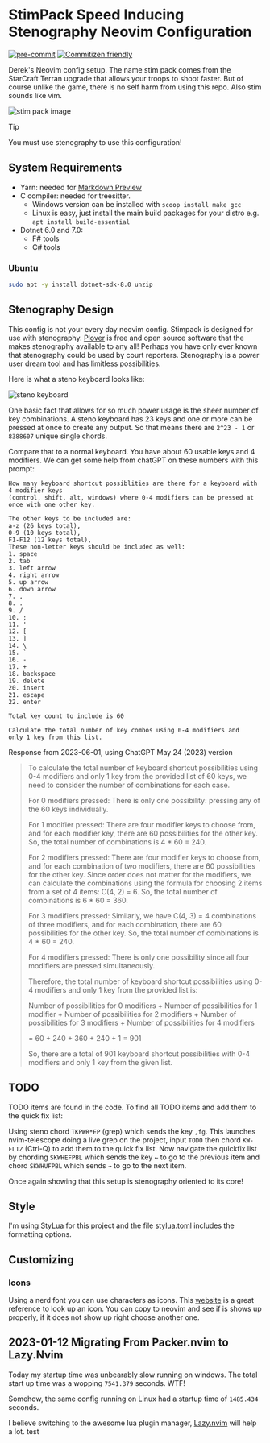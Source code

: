 # StimPack Speed Inducing Stenography Neovim Configuration

[![pre-commit](https://img.shields.io/badge/pre--commit-enabled-brightgreen?logo=pre-commit)](https://github.com/pre-commit/pre-commit)
[![Commitizen friendly](https://img.shields.io/badge/commitizen-friendly-brightgreen.svg)](http://commitizen.github.io/cz-cli/)

Derek's Neovim config setup. The name stim pack comes from the StarCraft
Terran upgrade that allows your troops to shoot faster. But of course unlike the
game, there is no self harm from using this repo. Also stim sounds like vim.

![stim pack image](https://imgs.search.brave.com/V_nzTEk0ywpLC6F8D1hqxCqz-HMsh-qvmW9AJ3PzqeU/rs:fit:592:225:1/g:ce/aHR0cHM6Ly90c2Uz/Lm1tLmJpbmcubmV0/L3RoP2lkPU9JUC5u/UWZkLWRMZ0JCY1BR/Z2xMOENBQnl3SGFG/NyZwaWQ9QXBp)

> [!TIP]
> You must use stenography to use this configuration!

## System Requirements

- Yarn: needed for [Markdown Preview](https://github.com/iamcco/markdown-preview.nvim)
- C compiler: needed for treesitter.
  - Windows version can be installed with `scoop install make gcc`
  - Linux is easy, just install the main build packages for your distro e.g.
    `apt install build-essential`
- Dotnet 6.0 and 7.0:
  - F# tools
  - C# tools

### Ubuntu

```sh
sudo apt -y install dotnet-sdk-8.0 unzip
```

## Stenography Design

This config is not your every day neovim config. Stimpack is designed for use
with stenography. [Plover](https://github.com/openstenoproject/plover) is free
and open source software that the makes stenography available to any all!
Perhaps you have only ever known that stenography could be used by court
reporters. Stenography is a power user dream tool and has limitless
possibilities.

Here is what a steno keyboard looks like:

![steno keyboard](https://imgs.search.brave.com/pbfbYpsrsdMyx6-rpl_GypzoS1YLleIIn5quu7jM8jo/rs:fit:1560:225:1/g:ce/aHR0cHM6Ly90c2Uy/Lm1tLmJpbmcubmV0/L3RoP2lkPU9JUC5i/VHVyUDlEUUk3T3FS/OFFLQjU0d2ZRSGFD/USZwaWQ9QXBp)

One basic fact that allows for so much power usage is the sheer number of key
combinations. A steno keyboard has 23 keys and one or more can be pressed at
once to create any output. So that means there are `2^23 - 1` or `8388607`
unique single chords.

Compare that to a normal keyboard. You have about 60 usable keys and 4 modifiers.
We can get some help from chatGPT on these numbers with this prompt:

```
How many keyboard shortcut possiblities are there for a keyboard with 4 modifier keys
(control, shift, alt, windows) where 0-4 modifiers can be pressed at once with one other key.

The other keys to be included are:
a-z (26 keys total),
0-9 (10 keys total),
F1-F12 (12 keys total),
These non-letter keys should be included as well:
1. space
2. tab
3. left arrow
4. right arrow
5. up arrow
6. down arrow
7. ,
8. .
9. /
10. ;
11. '
12. [
13. ]
14. \
15. `
16. -
17. +
18. backspace
19. delete
20. insert
21. escape
22. enter

Total key count to include is 60

Calculate the total number of key combos using 0-4 modifiers and
only 1 key from this list.
```

Response from 2023-06-01, using ChatGPT May 24 (2023) version

> To calculate the total number of keyboard shortcut possibilities using 0-4 modifiers and only 1 key from the provided list of 60 keys, we need to consider the number of combinations for each case.
>
> For 0 modifiers pressed:
> There is only one possibility: pressing any of the 60 keys individually.
>
> For 1 modifier pressed:
> There are four modifier keys to choose from, and for each modifier key, there are 60 possibilities for the other key. So, the total number of combinations is 4 \* 60 = 240.
>
> For 2 modifiers pressed:
> There are four modifier keys to choose from, and for each combination of two modifiers, there are 60 possibilities for the other key. Since order does not matter for the modifiers, we can calculate the combinations using the formula for choosing 2 items from a set of 4 items: C(4, 2) = 6. So, the total number of combinations is 6 \* 60 = 360.
>
> For 3 modifiers pressed:
> Similarly, we have C(4, 3) = 4 combinations of three modifiers, and for each combination, there are 60 possibilities for the other key. So, the total number of combinations is 4 \* 60 = 240.
>
> For 4 modifiers pressed:
> There is only one possibility since all four modifiers are pressed simultaneously.
>
> Therefore, the total number of keyboard shortcut possibilities using 0-4 modifiers and only 1 key from the provided list is:
>
> Number of possibilities for 0 modifiers + Number of possibilities for 1 modifier + Number of possibilities for 2 modifiers + Number of possibilities for 3 modifiers + Number of possibilities for 4 modifiers
>
> = 60 + 240 + 360 + 240 + 1
> = 901
>
> So, there are a total of 901 keyboard shortcut possibilities with 0-4 modifiers and only 1 key from the given list.

## TODO

TODO items are found in the code. To find all TODO items and add them to the
quick fix list:

Using steno chord `TKPWR*EP` (grep) which sends the key `,fg`. This launches
nvim-telescope doing a live grep on the project, input `TODO` then chord
`KW-FLTZ` (Ctrl-Q) to add them to the quick fix list. Now navigate the quickfix
list by chording `SKWHEFPBL` which sends the key `←` to go to the previous item
and chord `SKWHUFPBL` which sends `→` to go to the next item.

Once again showing that this setup is stenography oriented to its core!

## Style

I'm using [StyLua](https://github.com/JohnnyMorganz/StyLua) for this project and
the file [stylua.toml](./.stylua.toml) includes the formatting options.

## Customizing

### Icons

Using a nerd font you can use characters as icons. This
[website](https://www.nerdfonts.com/cheat-sheet) is a great reference to look up
an icon. You can copy to neovim and see if is shows up properly, if it does not
show up right choose another one.

## 2023-01-12 Migrating From Packer.nvim to Lazy.Nvim

Today my startup time was unbearably slow running on windows.
The total start up time was a wopping `7541.379` seconds. WTF!

Somehow, the same config running on Linux had a startup time of `1485.434`
seconds.

I believe switching to the awesome lua plugin manager,
[Lazy.nvim](https://github.com/folke/lazy.nvim) will help a lot.
test
